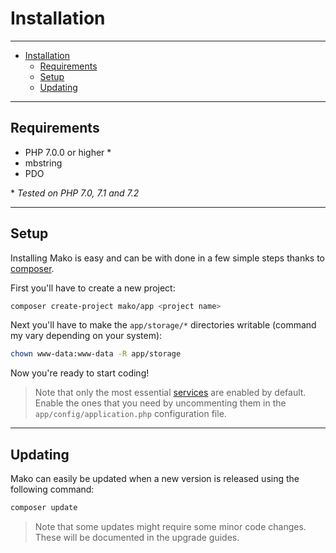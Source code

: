 # Installation

--------------------------------------------------------

- [Installation](#installation)
    - [Requirements](#requirements)
    - [Setup](#setup)
    - [Updating](#updating)

--------------------------------------------------------

<a id="requirements"></a>

## Requirements

- PHP 7.0.0 or higher *
- mbstring
- PDO

\* _Tested on PHP 7.0, 7.1 and 7.2_

--------------------------------------------------------

<a id="setup"></a>

## Setup

Installing Mako is easy and can be with done in a few simple steps thanks to [composer](https://packagist.org/).

First you'll have to create a new project:

```bash
composer create-project mako/app <project name>
```

Next you'll have to make the `app/storage/*` directories writable (command my vary depending on your system):

```bash
chown www-data:www-data -R app/storage
```

Now you're ready to start coding!

> Note that only the most essential [services](:base_url:/docs/:version:/getting-started:dependency-injection#services) are enabled by default. Enable the ones that you need by uncommenting them in the `app/config/application.php` configuration file.

--------------------------------------------------------

<a id="updating"></a>

## Updating

Mako can easily be updated when a new version is released using the following command:

```bash
composer update
```

> Note that some updates might require some minor code changes. These will be documented in the upgrade guides.
